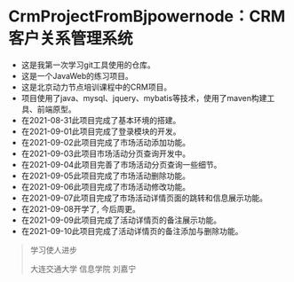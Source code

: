 # CrmProjectFromBjpowernode：CRM客户关系管理系统

- 这是我第一次学习git工具使用的仓库。
- 这是一个JavaWeb的练习项目。
- 这是北京动力节点培训课程中的CRM项目。
- 项目使用了java、mysql、jquery、mybatis等技术，使用了maven构建工具、前端原型。
- 在2021-08-31此项目完成了基本环境的搭建。
- 在2021-09-01此项目完成了登录模块的开发。
- 在2021-09-02此项目完成了市场活动添加功能。
- 在2021-09-03此项目市场活动分页查询开发中。
- 在2021-09-04此项目完善了市场活动分页查询一些细节。
- 在2021-09-05此项目完成了市场活动删除功能。
- 在2021-09-06此项目完成了市场活动修改功能。
- 在2021-09-07此项目完成了市场活动详情页面的跳转和信息展示功能。
- 在2021-09-08开学了, 今后周更。
- 在2021-09-09此项目完成了活动详情页的备注展示功能。
- 在2021-09-10此项目完成了活动详情页的备注添加与删除功能。



> 学习使人进步
> 
> 大连交通大学 信息学院 刘嘉宁

